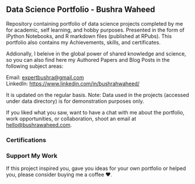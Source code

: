 ## Data Science Portfolio - Bushra Waheed

Repository containing portfolio of data science projects completed by me for academic, self learning, and hobby purposes. Presented in the form of iPython Notebooks, and R markdown files (published at RPubs). This portfolio also contains my Achievements, skills, and certificates. 

Addionally, I beleive in the global power of shared knowledge and science, so you can also find here my Authored Papers and Blog Posts in the following subject areas:

Email: expertbushra@gmail.com \
LinkedIn: https://www.linkedin.com/in/bushrahwaheed/

It is updated on the regular basis.
Note: Data used in the projects (accessed under data directory) is for demonstration purposes only.

If you liked what you saw, want to have a chat with me about the portfolio, work opportunities, or collaboration, shoot an email at hello@bushrawaheed.com.

### Certifications

### Support My Work
If this project inspired you, gave you ideas for your own portfolio or helped you, please consider buying me a coffee ❤️.

